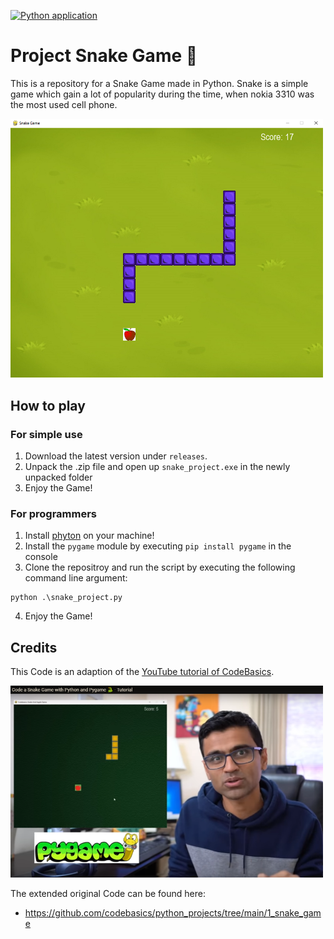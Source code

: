 [![Python application](https://github.com/milanmarkovic90/project_snake_game/actions/workflows/python-app.yml/badge.svg)](https://github.com/milanmarkovic90/project_snake_game/actions/workflows/python-app.yml)

# Project Snake Game 🐍

This is a repository for a Snake Game made in Python. Snake is a simple game which gain a lot of popularity during the time,
when nokia 3310 was the most used cell phone.

<img src="doc/GameScreenshot2.PNG" width="500">


## How to play

### For simple use

1. Download the latest version under `releases`.
2. Unpack the .zip file and open up `snake_project.exe` in the newly unpacked folder
3. Enjoy the Game!

### For programmers

1. Install [phyton](https://www.python.org/downloads/release/python-3100/) on your machine!
2. Install the `pygame` module by executing ``pip install pygame`` in the console
3. Clone the repositroy and run the script by executing the following command line argument:
```
python .\snake_project.py
```
4. Enjoy the Game!

## Credits

This Code is an adaption of the [YouTube tutorial of CodeBasics](https://www.youtube.com/playlist?list=PLeo1K3hjS3usVcPj6osMx1tNkARllcRhZ).

<img src="doc/YouTubeScreenShot.png" width="500">

The extended original Code can be found here:

* https://github.com/codebasics/python_projects/tree/main/1_snake_game
